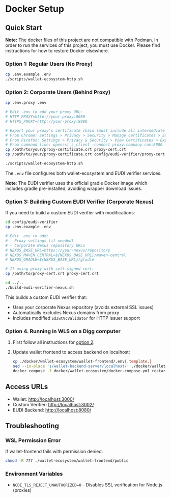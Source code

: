 # Docker Setup

## Quick Start

**Note:** The docker files of this project are not compatible with Podman.
In order to run the services of this project, you must use Docker.
Please find instructions for how to restore Docker elsewhere.

### Option 1: Regular Users (No Proxy)

```bash
cp .env.example .env
./scripts/wallet-ecosystem-http.sh
```

### Option 2: Corporate Users (Behind Proxy)

```bash
cp .env.proxy .env

# Edit .env to add your proxy URL:
# HTTP_PROXY=http://your-proxy:8080
# HTTPS_PROXY=http://your-proxy:8080

# Export your proxy's certificate chain (must include all intermediate certificates):
# From Chrome: Settings > Privacy > Security > Manage certificates > Export (choose "Base64-encoded certificate chain")
# From Firefox: Settings > Privacy & Security > View Certificates > Export (include certificate chain)
# From command line: openssl s_client -connect proxy.company.com:8080 -showcerts < /dev/null | sed -ne '/-BEGIN CERTIFICATE-/,/-END CERTIFICATE-/p' > proxy-cert.crt
cp /path/to/your/proxy-certificate.crt proxy-cert.crt
cp /path/to/your/proxy-certificate.crt config/eudi-verifier/proxy-cert.crt

./scripts/wallet-ecosystem-http.sh
```

The `.env` file configures both wallet-ecosystem and EUDI verifier services.

**Note**: The EUDI verifier uses the official gradle Docker image which includes gradle pre-installed, avoiding wrapper download issues.

### Option 3: Building Custom EUDI Verifier (Corporate Nexus)

If you need to build a custom EUDI verifier with modifications:

```bash
cd config/eudi-verifier
cp .env.example .env

# Edit .env to add:
# - Proxy settings (if needed)
# - Corporate Nexus repository URLs
# NEXUS_BASE_URL=https://your-nexus/repository
# NEXUS_MAVEN_CENTRAL=${NEXUS_BASE_URL}/maven-central
# NEXUS_GRADLE=${NEXUS_BASE_URL}/gradle

# If using proxy with self-signed cert:
cp /path/to/proxy-cert.crt proxy-cert.crt

cd ../..
./build-eudi-verifier-nexus.sh
```

This builds a custom EUDI verifier that:

- Uses your corporate Nexus repository (avoids external SSL issues)
- Automatically excludes Nexus domains from proxy
- Includes modified `SdJwtVcValidator` for HTTP issuer support

### Option 4. Running in WLS on a Digg computer

1. First follow all instructions for [option 2](#option-2-corporate-users-behind-proxy).

2. Update wallet frontend to access backend on localhost:

    ```bash
    cp ./docker/wallet-ecosystem/wallet-frontend/.env{.template,}
    sed --in-place 's/wallet-backend-server/localhost/' ./docker/wallet-ecosystem/wallet-frontend/.env
    docker compose -f docker/wallet-ecosystem/docker-compose.yml restart wallet-frontend
    ```

## Access URLs

- Wallet: <http://localhost:3000/>
- Custom Verifier: <http://localhost:3002/>
- EUDI Backend: <http://localhost:8080/>

## Troubleshooting

### WSL Permission Error

If wallet-frontend fails with permission denied:

```bash
chmod -R 777 ./wallet-ecosystem/wallet-frontend/public
```

### Environment Variables

- `NODE_TLS_REJECT_UNAUTHORIZED=0` - Disables SSL verification for Node.js (proxies)
